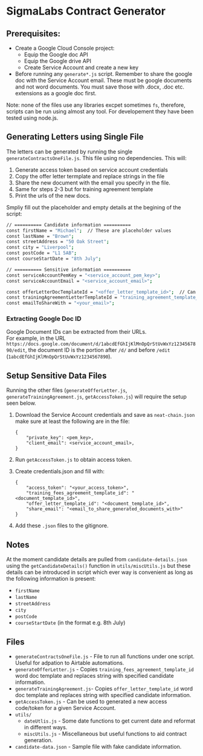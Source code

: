 # SigmaLabs Contract Generator

## Prerequisites:
- Create a Google Cloud Console project:
    - Equip the Google doc API
    - Equip the Google drive API
    - Create Service Account and create a new key
- Before running any `generate*.js` script. Remember to share the google doc with the Service Account email. These must be google documents and not word documents. You must save those with .docx, .doc etc. extensions as a google doc first.

Note: none of the files use any libraries excpet sometimes `fs`, therefore, scripts can be run using almost any tool. For developement they have been tested using node.js.

## Generating Letters using Single File

The letters can be generated by running the single `generateContractsOneFile.js`. This file using no dependencies.
This will:
1. Generate access token based on service account credentials
2. Copy the offer letter termplate and replace strings in the file
3. Share the new document with the email you specify in the file.
4. Same for steps 2-3 but for training agreement template
5. Print the urls of the new docs.

Smpliy fill out the placeholder and empty details at the begining of the script:
```bash
// ========== Candidate information ==========
const firstName = "Michael";  // These are placeholder values
const lastName = "Brown";
const streetAddress = "50 Oak Street";
const city = "Liverpool";
const postCode = "L1 5AB";
const courseStartDate = "8th July";

// ========== Sensitive information ==========
const serviceAccountPemKey = "<service_account_pem_key>";
const serviceAccountEmail = "<service_account_email>";

const offerLetterDocTemplateId = "<offer_letter_template_id>";  // Can be found in doc url
const trainingAgreementLetterTemplateId = "training_agreement_template_id";
const emailToShareWith = "<your_email>";
```
### Extracting Google Doc ID
Google Document IDs can be extracted from their URLs.  
For example, in the URL `https://docs.google.com/document/d/1abcdEfGhIjKlMnOpQrStUvWxYz1234567890/edit`, the document ID is the portion after `/d/` and before `/edit` (`1abcdEfGhIjKlMnOpQrStUvWxYz1234567890`).

## Setup Sensitive Data Files

Running the other files (`generateOfferLetter.js`, `generateTrainingAgreement.js`, `getAccessToken.js`) will require the setup seen below.

1. Download the Service Account credentials and save as `neat-chain.json`  
    make sure at least the following are in the file:
    ```
    {
        "private_key": <pem_key>,
        "client_email": <service_account_email>,
    }
    ```

2. Run `getAccessToken.js` to obtain access token.

3. Create credentials.json and fill with:
    ```
    {
        "access_token": "<your_access_token>",
        "training_fees_agreement_template_id": "<document_template_id>",
        "offer_letter_template_id": "<document_template_id>",
        "share_email": "<email_to_share_generated_documents_with>"
    }
    ```

4. Add these `.json` files to the gitignore.

## Notes
At the moment candidate details are pulled from `candidate-details.json` using the `getCandidateDetails()` function in `utils/miscUtils.js` but these details can be introduced in script which ever way is convenient as long as the following information is present:
- `firstName`
- `lastName`
- `streetAddress`
- `city`
- `postCode`
- `courseStartDate` (in the format e.g. 8th July)


## Files
- `generateContractsOneFile.js` - File to run all functions under one script. Useful for adpation to Airtable automations.
- `generateOfferLetter.js` - Copies `training_fees_agreement_template_id` word doc template and replaces string with specified candidate information.
- `generateTrainingAgreement.js`- Copies `offer_letter_template_id` word doc template and replaces string with specified candidate information.
- `getAccessToken.js` - Can be used to generated a new access code/token for a given Service Account.
- `utils/`
    - `dateUtlis.js` - Some date functions to get current date and reformat in different ways.
    - `miscUtils.js` - Miscellaneous but useful functions to aid contract generation.
- `candidate-data.json` - Sample file with fake candidate information.
